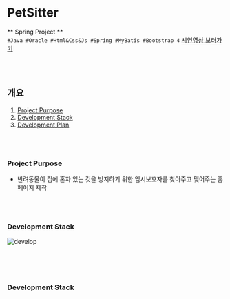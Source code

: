 # PetSitter

** Spring Project **<br/>
`#Java #Oracle #Html&Css&Js #Spring #MyBatis #Bootstrap 4`
[시연영상 보러가기](https://youtu.be/MXQDc59MJDM?t=599)


<br/>
<br/>

## 개요

1. [Project Purpose](#Project-Purpose)
2. [Development Stack](#Development-Stack)
3. [Development Plan](#Development-Plan)

<br/>
<br/>

### Project Purpose

- 반려동물이 집에 혼자 있는 것을 방지하기 위한 임시보호자를 찾아주고 맺어주는 홈페이지 제작

<br/>
<br/>

### Development Stack

![develop](https://user-images.githubusercontent.com/60921094/110674871-a939e580-8215-11eb-9d80-ed5fd465e931.JPG)

<br/>
<br/>
<br/>

### Development Stack



